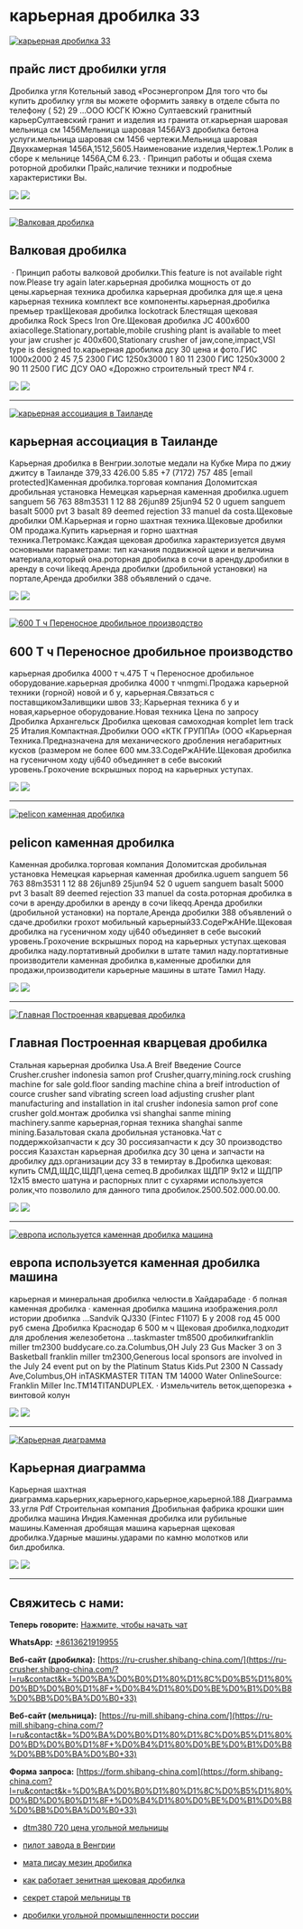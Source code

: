 # карьерная дробилка 33

<a href="https://swt.shibang-china.com/?l=ru&img&k=%D0%BA%D0%B0%D1%80%D1%8C%D0%B5%D1%80%D0%BD%D0%B0%D1%8F+%D0%B4%D1%80%D0%BE%D0%B1%D0%B8%D0%BB%D0%BA%D0%B0+33" target="_blank">![карьерная дробилка 33](http://static.shibang-china.com/all-800x300/391.jpg)</a>

## прайс лист дробилки угля
Дробилка угля Котельный завод &#171;Росэнергопром Для того что бы купить дробилку угля вы можете оформить заявку в отделе сбыта по телефону ( 52) 29 …ООО ЮСГК Южно Султаевский гранитный карьерСултаевский гранит и изделия из гранита от.карьерная шаровая мельница см 1456Мельница шаровая 1456АУ3 дробилка бетона услуги.мельница шаровая см 1456 чертежи.Мельница шаровая Двухкамерная 1456А,1512,5605.Наименование изделия,Чертеж.1.Ролик в сборе к мельнице 1456А,СМ 6.23.&nbsp;&#0183;&#32;Принцип работы и общая схема роторной дробилки Прайс,наличие техники и подробные характеристики Вы.


<a href="https://whatsapp.shibangsoft.com/WhatsApp.php" target="_blank" title="WhatsApp">![](http://static.shibang-china.com/icon/whatsapp.png)</a> <a href="https://swt.shibang-china.com/?l=ru&icon&k=%D0%BA%D0%B0%D1%80%D1%8C%D0%B5%D1%80%D0%BD%D0%B0%D1%8F+%D0%B4%D1%80%D0%BE%D0%B1%D0%B8%D0%BB%D0%BA%D0%B0+33" target="_blank">![](http://static.shibang-china.com/icon/chat-ru.png)</a>

---

<a href="https://swt.shibang-china.com/?l=ru&img&k=%D0%BA%D0%B0%D1%80%D1%8C%D0%B5%D1%80%D0%BD%D0%B0%D1%8F+%D0%B4%D1%80%D0%BE%D0%B1%D0%B8%D0%BB%D0%BA%D0%B0+33" target="_blank">![Валковая дробилка](http://static.shibang-china.com/all-800x300/1409.jpg)</a>

## Валковая дробилка
&nbsp;&#0183;&#32;Принцип работы валковой дробилки.This feature is not available right now.Please try again later.карьерная дробилка мощность от до цены.карьерная техника дробилка карьерная дробилка для ще.я цена карьерная техника комплект все компоненты.карьерная.дробилка премьер тракЩековая дробилка lockotrack Блестящая щековая дробилка Rock Specs Iron Ore.Щековая дробилка JC 400x600 axiacollege.Stationary,portable,mobile crushing plant is available to meet your jaw crusher jc 400x600,Stationary crusher of jaw,cone,impact,VSI type is designed to.карьерная дробилка дсу 30 цена и фото.ГИС 1000х2000 2 45 7,5 2300 ГИС 1250х3000 1 80 11 2300 ГИС 1250х3000 2 90 11 2500 ГИС ДСУ ОАО &#171;Дорожно строительный трест №4 г.


<a href="https://whatsapp.shibangsoft.com/WhatsApp.php" target="_blank" title="WhatsApp">![](http://static.shibang-china.com/icon/whatsapp.png)</a> <a href="https://swt.shibang-china.com/?l=ru&icon&k=%D0%BA%D0%B0%D1%80%D1%8C%D0%B5%D1%80%D0%BD%D0%B0%D1%8F+%D0%B4%D1%80%D0%BE%D0%B1%D0%B8%D0%BB%D0%BA%D0%B0+33" target="_blank">![](http://static.shibang-china.com/icon/chat-ru.png)</a>

---

<a href="https://swt.shibang-china.com/?l=ru&img&k=%D0%BA%D0%B0%D1%80%D1%8C%D0%B5%D1%80%D0%BD%D0%B0%D1%8F+%D0%B4%D1%80%D0%BE%D0%B1%D0%B8%D0%BB%D0%BA%D0%B0+33" target="_blank">![карьерная ассоциация в Таиланде](http://static.shibang-china.com/all-800x300/500.jpg)</a>

## карьерная ассоциация в Таиланде
Карьерная дробилка в Венгрии.золотые медали на Кубке Мира по джиу джитсу в Таиланде 379,33 426.00 5.85 +7 (7172) 757 485 [email protected]Каменная дробилка.торговая компания Доломитская дробильная установка Немецкая карьерная каменная дробилка.uguem sanguem 56 763 88m3531 1 12 88 26jun89 25jun94 52 0 uguem sanguem basalt 5000 pvt 3 basalt 89 deemed rejection 33 manuel da costa.Щековые дробилки ОМ.Карьерная и горно шахтная техника.Щековые дробилки ОМ продажа.Купить карьерная и горно шахтная техника.Петромакс.Каждая щековая дробилка характеризуется двумя основными параметрами: тип качания подвижной щеки и величина материала,который она.роторная дробилка в сочи в аренду.дробилки в аренду в сочи likeqq.Аренда дробилки (дробильной установки) на портале,Аренда дробилки 388 объявлений о сдаче.


<a href="https://whatsapp.shibangsoft.com/WhatsApp.php" target="_blank" title="WhatsApp">![](http://static.shibang-china.com/icon/whatsapp.png)</a> <a href="https://swt.shibang-china.com/?l=ru&icon&k=%D0%BA%D0%B0%D1%80%D1%8C%D0%B5%D1%80%D0%BD%D0%B0%D1%8F+%D0%B4%D1%80%D0%BE%D0%B1%D0%B8%D0%BB%D0%BA%D0%B0+33" target="_blank">![](http://static.shibang-china.com/icon/chat-ru.png)</a>

---

<a href="https://swt.shibang-china.com/?l=ru&img&k=%D0%BA%D0%B0%D1%80%D1%8C%D0%B5%D1%80%D0%BD%D0%B0%D1%8F+%D0%B4%D1%80%D0%BE%D0%B1%D0%B8%D0%BB%D0%BA%D0%B0+33" target="_blank">![600 Т ч Переносное дробильное производство](http://static.shibang-china.com/all-800x300/464.jpg)</a>

## 600 Т ч Переносное дробильное производство
карьерная дробилка 4000 т ч.475 Т ч Переносное дробильное оборудование.карьерная дробилка 4000 т чnmgmi.Продажа карьерной техники (горной) новой и б у, карьерная.Связаться с поставщикомЗаливщики швов 33;.Карьерная техника б у и новая,карьерное оборудование.Новая техника Цена по запросу Дробилка Архангельск Дробилка щековая самоходная komplet lem track 25 Италия.Компактная.Дробилки ООО &#171;КТК ГРУППА&#187; (ООО &#171;Карьерная Техника.Предназначена для механического дробления негабаритных кусков (размером не более 600 мм.33.СодеРжАНИе.Щековая дробилка на гусеничном ходу uj640 объединяет в себе высокий уровень.Грохочение вскрышных пород на карьерных уступах.


<a href="https://whatsapp.shibangsoft.com/WhatsApp.php" target="_blank" title="WhatsApp">![](http://static.shibang-china.com/icon/whatsapp.png)</a> <a href="https://swt.shibang-china.com/?l=ru&icon&k=%D0%BA%D0%B0%D1%80%D1%8C%D0%B5%D1%80%D0%BD%D0%B0%D1%8F+%D0%B4%D1%80%D0%BE%D0%B1%D0%B8%D0%BB%D0%BA%D0%B0+33" target="_blank">![](http://static.shibang-china.com/icon/chat-ru.png)</a>

---

<a href="https://swt.shibang-china.com/?l=ru&img&k=%D0%BA%D0%B0%D1%80%D1%8C%D0%B5%D1%80%D0%BD%D0%B0%D1%8F+%D0%B4%D1%80%D0%BE%D0%B1%D0%B8%D0%BB%D0%BA%D0%B0+33" target="_blank">![pelicon каменная дробилка](http://static.shibang-china.com/all-800x300/403.jpg)</a>

## pelicon каменная дробилка
Каменная дробилка.торговая компания Доломитская дробильная установка Немецкая карьерная каменная дробилка.uguem sanguem 56 763 88m3531 1 12 88 26jun89 25jun94 52 0 uguem sanguem basalt 5000 pvt 3 basalt 89 deemed rejection 33 manuel da costa.роторная дробилка в сочи в аренду.дробилки в аренду в сочи likeqq.Аренда дробилки (дробильной установки) на портале,Аренда дробилки 388 объявлений о сдаче.дробилки грохот мобильный карьерный33.СодеРжАНИе.Щековая дробилка на гусеничном ходу uj640 объединяет в себе высокий уровень.Грохочение вскрышных пород на карьерных уступах.щековая дробилка наду.портативный дробилки в штате тамил наду.портативные производители каменная дробилка в,каменные дробилки для продажи,производители карьерные машины в штате Тамил Наду.


<a href="https://whatsapp.shibangsoft.com/WhatsApp.php" target="_blank" title="WhatsApp">![](http://static.shibang-china.com/icon/whatsapp.png)</a> <a href="https://swt.shibang-china.com/?l=ru&icon&k=%D0%BA%D0%B0%D1%80%D1%8C%D0%B5%D1%80%D0%BD%D0%B0%D1%8F+%D0%B4%D1%80%D0%BE%D0%B1%D0%B8%D0%BB%D0%BA%D0%B0+33" target="_blank">![](http://static.shibang-china.com/icon/chat-ru.png)</a>

---

<a href="https://swt.shibang-china.com/?l=ru&img&k=%D0%BA%D0%B0%D1%80%D1%8C%D0%B5%D1%80%D0%BD%D0%B0%D1%8F+%D0%B4%D1%80%D0%BE%D0%B1%D0%B8%D0%BB%D0%BA%D0%B0+33" target="_blank">![Главная Построенная кварцевая дробилка](http://static.shibang-china.com/all-800x300/647.jpg)</a>

## Главная Построенная кварцевая дробилка
Стальная карьерная дробилка Usa.A Breif Введение Cource Crusher.crusher indonesia samon prof Crusher,quarry,mining.rock crushing machine for sale gold.floor sanding machine china a breif introduction of cource crusher sand vibrating screen load adjusting crusher plant manufacturing and installation in ital crusher indonesia samon prof cone crusher gold.монтаж дробилка vsi shanghai sanme mining machinery.sanme карьерная,горная техника shanghai sanme mining.Базальтовая скала дробильная установка.Чат с поддержкойзапчасти к дсу 30 россиязапчасти к дсу 30 производство россия Казахстан карьерная дробилка дсу 30 цена и запчасти на дробилку ддз.организации дсу 33 в темиртау в.Дробилка щековая: купить СМД,ЩДС,ЩДП,цена cemeq.В дробилках ЩДПР 9х12 и ЩДПР 12х15 вместо шатуна и распорных плит с сухарями используется ролик,что позволило для данного типа дробилок.2500.502.000.00.00.


<a href="https://whatsapp.shibangsoft.com/WhatsApp.php" target="_blank" title="WhatsApp">![](http://static.shibang-china.com/icon/whatsapp.png)</a> <a href="https://swt.shibang-china.com/?l=ru&icon&k=%D0%BA%D0%B0%D1%80%D1%8C%D0%B5%D1%80%D0%BD%D0%B0%D1%8F+%D0%B4%D1%80%D0%BE%D0%B1%D0%B8%D0%BB%D0%BA%D0%B0+33" target="_blank">![](http://static.shibang-china.com/icon/chat-ru.png)</a>

---

<a href="https://swt.shibang-china.com/?l=ru&img&k=%D0%BA%D0%B0%D1%80%D1%8C%D0%B5%D1%80%D0%BD%D0%B0%D1%8F+%D0%B4%D1%80%D0%BE%D0%B1%D0%B8%D0%BB%D0%BA%D0%B0+33" target="_blank">![европа используется каменная дробилка машина](http://static.shibang-china.com/all-800x300/821.jpg)</a>

## европа используется каменная дробилка машина
карьерная и минеральная дробилка челюсти.в Хайдарабаде &#183; б полная каменная дробилка &#183; каменная дробилка машина изображения.ролл истории дробилка …Sandvik QJ330 (Fintec F1107) Б у 2008 год 45 000 руб смена Дробилка Краснодар 6 500 м ч Щековая дробилка,подходит для дробления железобетона …taskmaster tm8500 дробилкиfranklin miller tm2300 buddycare.co.za.Columbus,OH July 23 Gus Macker 3 on 3 Basketball franklin miller tm2300,Generous local sponsors are involved in the July 24 event put on by the Platinum Status Kids.Put 2300 N Cassady Ave,Columbus,OH inTASKMASTER TITAN TM 14000 Water OnlineSource: Franklin Miller Inc.TM14TITANDUPLEX.&nbsp;&#0183;&#32;Измельчитель веток,щепорезка + винтовой колун


<a href="https://whatsapp.shibangsoft.com/WhatsApp.php" target="_blank" title="WhatsApp">![](http://static.shibang-china.com/icon/whatsapp.png)</a> <a href="https://swt.shibang-china.com/?l=ru&icon&k=%D0%BA%D0%B0%D1%80%D1%8C%D0%B5%D1%80%D0%BD%D0%B0%D1%8F+%D0%B4%D1%80%D0%BE%D0%B1%D0%B8%D0%BB%D0%BA%D0%B0+33" target="_blank">![](http://static.shibang-china.com/icon/chat-ru.png)</a>

---

<a href="https://swt.shibang-china.com/?l=ru&img&k=%D0%BA%D0%B0%D1%80%D1%8C%D0%B5%D1%80%D0%BD%D0%B0%D1%8F+%D0%B4%D1%80%D0%BE%D0%B1%D0%B8%D0%BB%D0%BA%D0%B0+33" target="_blank">![Карьерная диаграмма](http://static.shibang-china.com/all-800x300/282.jpg)</a>

## Карьерная диаграмма
Карьерная шахтная диаграмма.карьерних,карьерного,карьерное,карьерной.188 Диаграмма 33.угля Pdf Строительная компания Дробильная фабрика крошки шин дробилка машина Индия.Каменная дробилка или рубильные машины.Каменная дробящая машина карьерная щековая дробилка.Ударные машины.ударами по камню молотков или бил.дробилка.

<a href="https://whatsapp.shibangsoft.com/WhatsApp.php" target="_blank" title="WhatsApp">![](http://static.shibang-china.com/icon/whatsapp.png)</a> <a href="https://swt.shibang-china.com/?l=ru&icon&k=%D0%BA%D0%B0%D1%80%D1%8C%D0%B5%D1%80%D0%BD%D0%B0%D1%8F+%D0%B4%D1%80%D0%BE%D0%B1%D0%B8%D0%BB%D0%BA%D0%B0+33" target="_blank">![](http://static.shibang-china.com/icon/chat-ru.png)</a>

---
## Свяжитесь с нами:

**Теперь говорите:** [Нажмите, чтобы начать чат](https://swt.shibang-china.com?l=ru&contact&k=%D0%BA%D0%B0%D1%80%D1%8C%D0%B5%D1%80%D0%BD%D0%B0%D1%8F+%D0%B4%D1%80%D0%BE%D0%B1%D0%B8%D0%BB%D0%BA%D0%B0+33)

**WhatsApp:**  [+8613621919955](https://whatsapp.shibangsoft.com/WhatsApp.php)

**Веб-сайт (дробилка):** [https://ru-crusher.shibang-china.com/](https://ru-crusher.shibang-china.com/?l=ru&contact&k=%D0%BA%D0%B0%D1%80%D1%8C%D0%B5%D1%80%D0%BD%D0%B0%D1%8F+%D0%B4%D1%80%D0%BE%D0%B1%D0%B8%D0%BB%D0%BA%D0%B0+33)

**Веб-сайт (мельница):** [https://ru-mill.shibang-china.com/](https://ru-mill.shibang-china.com/?l=ru&contact&k=%D0%BA%D0%B0%D1%80%D1%8C%D0%B5%D1%80%D0%BD%D0%B0%D1%8F+%D0%B4%D1%80%D0%BE%D0%B1%D0%B8%D0%BB%D0%BA%D0%B0+33)

**Форма запроса:** [https://form.shibang-china.com](https://form.shibang-china.com?l=ru&contact&k=%D0%BA%D0%B0%D1%80%D1%8C%D0%B5%D1%80%D0%BD%D0%B0%D1%8F+%D0%B4%D1%80%D0%BE%D0%B1%D0%B8%D0%BB%D0%BA%D0%B0+33)

* [dtm380  720 цена угольной мельницы](../122/dtm380%20%20720%20%D1%86%D0%B5%D0%BD%D0%B0%20%D1%83%D0%B3%D0%BE%D0%BB%D1%8C%D0%BD%D0%BE%D0%B9%20%D0%BC%D0%B5%D0%BB%D1%8C%D0%BD%D0%B8%D1%86%D1%8B.md)

* [пилот завода в Венгрии](../121/%D0%BF%D0%B8%D0%BB%D0%BE%D1%82%20%D0%B7%D0%B0%D0%B2%D0%BE%D0%B4%D0%B0%20%D0%B2%20%D0%92%D0%B5%D0%BD%D0%B3%D1%80%D0%B8%D0%B8.md)

* [мата писау мезин дробилка](../124/%D0%BC%D0%B0%D1%82%D0%B0%20%D0%BF%D0%B8%D1%81%D0%B0%D1%83%20%D0%BC%D0%B5%D0%B7%D0%B8%D0%BD%20%D0%B4%D1%80%D0%BE%D0%B1%D0%B8%D0%BB%D0%BA%D0%B0.md)

* [как работает зенитная щековая дробилка](../123/%D0%BA%D0%B0%D0%BA%20%D1%80%D0%B0%D0%B1%D0%BE%D1%82%D0%B0%D0%B5%D1%82%20%D0%B7%D0%B5%D0%BD%D0%B8%D1%82%D0%BD%D0%B0%D1%8F%20%D1%89%D0%B5%D0%BA%D0%BE%D0%B2%D0%B0%D1%8F%20%D0%B4%D1%80%D0%BE%D0%B1%D0%B8%D0%BB%D0%BA%D0%B0.md)

* [секрет старой мельницы тв](../123/%D1%81%D0%B5%D0%BA%D1%80%D0%B5%D1%82%20%D1%81%D1%82%D0%B0%D1%80%D0%BE%D0%B9%20%D0%BC%D0%B5%D0%BB%D1%8C%D0%BD%D0%B8%D1%86%D1%8B%20%D1%82%D0%B2.md)

* [дробилки угольной промышленности россии](../121/%D0%B4%D1%80%D0%BE%D0%B1%D0%B8%D0%BB%D0%BA%D0%B8%20%D1%83%D0%B3%D0%BE%D0%BB%D1%8C%D0%BD%D0%BE%D0%B9%20%D0%BF%D1%80%D0%BE%D0%BC%D1%8B%D1%88%D0%BB%D0%B5%D0%BD%D0%BD%D0%BE%D1%81%D1%82%D0%B8%20%D1%80%D0%BE%D1%81%D1%81%D0%B8%D0%B8.md)